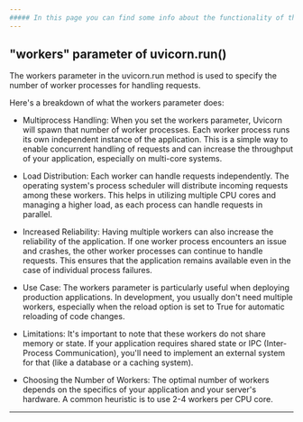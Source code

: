 ```yaml
---
##### In this page you can find some info about the functionality of the app's methods
---
```

## "workers" parameter of uvicorn.run()

The workers parameter in the uvicorn.run method is used to specify the number of worker processes for handling requests. 

Here's a breakdown of what the workers parameter does:

- Multiprocess Handling: When you set the workers parameter, Uvicorn will spawn that number of worker processes. Each worker process runs its own independent instance of the application. This is a simple way to enable concurrent handling of requests and can increase the throughput of your application, especially on multi-core systems.

- Load Distribution: Each worker can handle requests independently. The operating system's process scheduler will distribute incoming requests among these workers. This helps in utilizing multiple CPU cores and managing a higher load, as each process can handle requests in parallel.

- Increased Reliability: Having multiple workers can also increase the reliability of the application. If one worker process encounters an issue and crashes, the other worker processes can continue to handle requests. This ensures that the application remains available even in the case of individual process failures.

- Use Case: The workers parameter is particularly useful when deploying production applications. In development, you usually don't need multiple workers, especially when the reload option is set to True for automatic reloading of code changes.

- Limitations: It's important to note that these workers do not share memory or state. If your application requires shared state or IPC (Inter-Process Communication), you'll need to implement an external system for that (like a database or a caching system).

- Choosing the Number of Workers: The optimal number of workers depends on the specifics of your application and your server's hardware. A common heuristic is to use 2-4 workers per CPU core.

---
